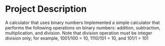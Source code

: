 # Project Description
A calculator that uses binary numbers
Implemented a simple calculator that performs the following operations on binary numbers: addition, subtraction, multiplication, and division. Note that division operation must be integer division only; for example, 1001/100 = 10, 1110/101 = 10, and 101/1 = 101
